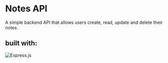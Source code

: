 # Notes API

A simple backend API that allows users create, read, update and delete their notes.

## built with: 
![Express.js](https://img.shields.io/badge/express.js-%23404d59.svg?style=for-the-badge&logo=express&logoColor=%2361DAFB)

